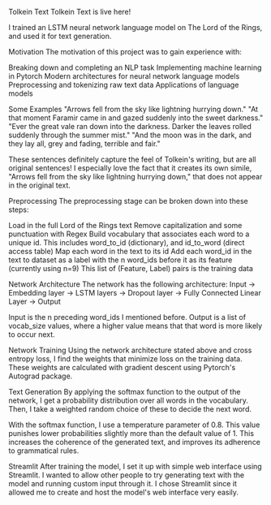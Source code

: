 Tolkein Text
Tolkein Text is live here!

I trained an LSTM neural network language model on The Lord of the Rings, and used it for text generation.  
 

Motivation
The motivation of this project was to gain experience with:

Breaking down and completing an NLP task
Implementing machine learning in Pytorch
Modern architectures for neural network language models
Preprocessing and tokenizing raw text data
Applications of language models
 
 
Some Examples
"Arrows fell from the sky like lightning hurrying down."
"At that moment Faramir came in and gazed suddenly into the sweet darkness."
"Ever the great vale ran down into the darkness. Darker the leaves rolled suddenly through the summer mist."
"And the moon was in the dark, and they lay all, grey and fading, terrible and fair."

These sentences definitely capture the feel of Tolkein's writing, but are all original sentences! I especially love the fact that it creates its own simile, "Arrows fell from the sky like lightning hurrying down," that does not appear in the original text.
 
 

Preprocessing
The preprocessing stage can be broken down into these steps:

Load in the full Lord of the Rings text
Remove capitalization and some punctuation with Regex
Build vocabulary that associates each word to a unique id. This includes word_to_id (dictionary), and id_to_word (direct access table)
Map each word in the text to its id
Add each word_id in the text to dataset as a label with the n word_ids before it as its feature (currently using n=9)
This list of (Feature, Label) pairs is the training data
 
 
Network Architecture
The network has the following architecture: Input -> Embedding layer -> LSTM layers -> Dropout layer -> Fully Connected Linear Layer -> Output

Input is the n preceding word_ids I mentioned before.
Output is a list of vocab_size values, where a higher value means that that word is more likely to occur next.
 
 

Network Training
Using the network architecture stated above and cross entropy loss, I find the weights that minimize loss on the training data. These weights are calculated with gradient descent using Pytorch's Autograd package.
 
 

Text Generation
By applying the softmax function to the output of the network, I get a probability distribution over all words in the vocabulary. Then, I take a weighted random choice of these to decide the next word.

With the softmax function, I use a temperature parameter of 0.8. This value punishes lower probabilities slightly more than the default value of 1. This increases the coherence of the generated text, and improves its adherence to grammatical rules.  
 

Streamlit
After training the model, I set it up with simple web interface using Streamlit. I wanted to allow other people to try generating text with the model and running custom input through it. I chose Streamlit since it allowed me to create and host the model's web interface very easily.
